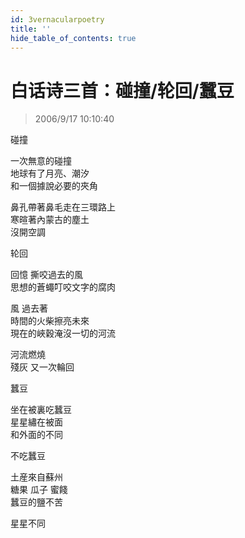 ```yaml
---
id: 3vernacularpoetry
title: ''
hide_table_of_contents: true
---
```


# 白话诗三首：碰撞/轮回/蠶豆

> 2006/9/17 10:10:40

<div style={{fontSize: 'xx-large', fontWeight: 'normal', textAlign: 'left', lineHeight: '250%'}}>
碰撞
</div>

<div style={{fontSize: 'x-large', fontWeight: 'normal', textAlign: 'left', lineHeight: '150%'}}>

一次無意的碰撞<br/>
地球有了月亮、潮汐<br/>
和一個據說必要的夾角
 
鼻孔帶著鼻毛走在三環路上<br/>
寒暄著內蒙古的塵土<br/>
沒開空調
</div>
 
<div style={{fontSize: 'xx-large', fontWeight: 'normal', textAlign: 'left', lineHeight: '250%'}}>
轮回
</div>

<div style={{fontSize: 'x-large', fontWeight: 'normal', textAlign: 'left', lineHeight: '150%'}}>

回憶 撕咬過去的風<br/>
思想的蒼蠅叮咬文字的腐肉
 
風  過去著<br/>
時間的火柴擦亮未來<br/>
現在的峽穀淹沒一切的河流
 
河流燃燒<br/>
殘灰   又一次輪回
</div>
 
<div style={{fontSize: 'xx-large', fontWeight: 'normal', textAlign: 'left', lineHeight: '250%'}}> 
蠶豆
</div>

<div style={{fontSize: 'x-large', fontWeight: 'normal', textAlign: 'left', lineHeight: '150%'}}>

坐在被裏吃蠶豆<br/>
星星繡在被面<br/>
和外面的不同
 
不吃蠶豆

土産來自蘇州<br/>
糖果 瓜子 蜜餞<br/>
蠶豆的鹽不苦
 
星星不同
</div>